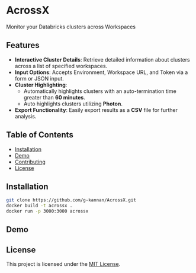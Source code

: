 # AcrossX
Monitor your Databricks clusters across Workspaces

## Features

- **Interactive Cluster Details**: Retrieve detailed information about clusters across a list of specified workspaces.
- **Input Options**: Accepts Environment, Workspace URL, and Token via a form or JSON input.
- **Cluster Highlighting**:
  - Automatically highlights clusters with an auto-termination time greater than **60 minutes**.
  - Auto highlights clusters utilizing **Photon**.
- **Export Functionality**: Easily export results as a **CSV** file for further analysis.

## Table of Contents

- [Installation](#installation)
- [Demo](#demo)
- [Contributing](#contributing)
- [License](#license)

## Installation

```bash
git clone https://github.com/g-kannan/AcrossX.git
docker build -t acrossx .
docker run -p 3000:3000 acrossx
```

## Demo

## License

This project is licensed under the [MIT License](LICENSE).